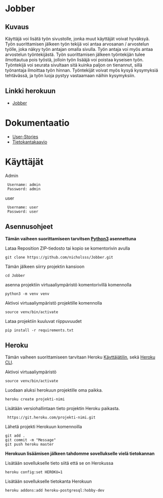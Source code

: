 # Jobber

## Kuvaus
Käyttäjä voi lisätä työn sivustolle, jonka muut käyttäjät voivat hyväksyä. Työn suorittamisen jälkeen työn tekijä voi antaa arvosanan / arvostelun työlle, joka näkyy työn antajan omalla sivulla. Työn antaja voi myös antaa arvostelun työntekijästä. Työn suorittamisen jälkeen työntekijän tulee ilmottautua pois työstä, jolloin työn lisääjä voi poistaa kyseisen työn. Työntekijä voi seurata sivultaan sitä kuinka paljon on tienannut, sillä työnantaja ilmoittaa työn hinnan. Työntekijät voivat myös kysyä kysymyksiä tehtävässä, ja työn luoja pystyy vastaamaan näihin kysymyksiin.

## Linkki herokuun
* [Jobber](https://tsoha-jobber.herokuapp.com/jobs/new/)

# Dokumentaatio
* [User-Stories](https://github.com/nicholsss/Jobber/blob/master/Documentation/user_story.md)
* [Tietokantakaavio](https://github.com/nicholsss/Jobber/blob/master/Documentation/UusiKaavio.png)

# Käyttäjät
Admin
```
 Username: admin
 Password: admin
```
user
```
 Username: user
 Password: user 
```

## Asennusohjeet

**Tämän vaiheen suorittamiseen tarvitsen [Python3](https://www.python.org/downloads) asennettuna**

Lataa Reposition ZIP-tiedosto tai kopio se komentorivin avulla
```
git clone https://github.com/nicholsss/Jobber.git
```

Tämän jälkeen siirry projektin kansioon
```
cd Jobber
```

asenna projektiin virtuaaliympäristö komentorivillä komennolla

```
python3 -m venv venv
```

Aktivoi virtuaaliympäristö projektille komennolla
```
source venv/bin/activate
```

Lataa projektiin kuuluvat riippuvuudet
```
pip install -r requirements.txt
```

## Heroku
Tämän vaiheen suorittamiseen tarvitaan Heroku [Käyttäjätilin](https://signup.heroku.com), sekä [Heroku CLI](https://devcenter.heroku.com/articles/heroku-cli).

Aktivoi virtuaaliympäristö
```
source venv/bin/activate
```


Luodaan aluksi herokuun projektille oma paikka.
```
heroku create projekti-nimi
```

Lisätään versiohallintaan tieto projektin Heroku paikasta.
```
 https://git.heroku.com/projekti-nimi.git
```

Lähetä projekti Herokuun komennoilla
```
git add .
git commit -m "Message"
git push heroku master
```

**Herokuun lisäämisen jälkeen tahdomme sovellukselle vielä tietokannan**

Lisätään sovellukselle tieto siitä että se on Herokussa
```
heroku config:set HEROKU=1
```

Lisätään sovellukselle tietokanta Herokuun
```
heroku addons:add heroku-postgresql:hobby-dev
```


















